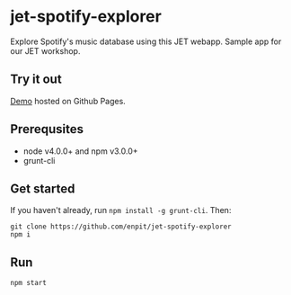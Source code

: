 # jet-spotify-explorer
Explore Spotify's music database using this JET webapp. Sample app for our JET workshop.

## Try it out

[Demo](https://enpit.github.io/jet-spotify-explorer/web/) hosted on Github Pages.

## Prerequsites

* node v4.0.0+ and npm v3.0.0+
* grunt-cli

## Get started

If you haven't already, run `npm install -g grunt-cli`. Then:

```
git clone https://github.com/enpit/jet-spotify-explorer
npm i
```

## Run
```
npm start
```
